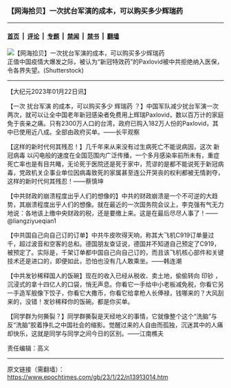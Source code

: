 ### 【网海拾贝】一次扰台军演的成本，可以购买多少辉瑞药

---

#### [首页](../../../..?n13913014) &nbsp;|&nbsp; [评论](../../../../../epoch-comment?n13913014) &nbsp;|&nbsp; [专题](../../../../../epoch-special?n13913014) &nbsp;|&nbsp; [禁闻](../../../../../epoch-news?n13913014) &nbsp;|&nbsp; [禁书](../../../../../books?n13913014) &nbsp;|&nbsp; [翻墙](https://github.com/gfw-breaker/nogfw/blob/master/README.md?n13913014)


<div><img alt="【网海拾贝】一次扰台军演的成本，可以购买多少辉瑞药" class="attachment-djy_600_400 size-djy_600_400 wp-post-image" src="https://i.epochtimes.com/assets/uploads/2023/01/id13913024-shutterstock_2071341803-.jpeg"/>
<div class="caption">
 正值中国疫情大爆发之际，被认为“新冠特效药”的Paxlovid被中共拒绝纳入医保，令各界失望。(Shutterstock)
</div></div><hr/><div class="post_content" id="artbody" itemprop="articleBody">
 <!-- article content begin -->
 <p>
  【大纪元2023年01月22日讯】
 </p>
 <p>
  【一次
  <ok href="https://www.epochtimes.com/gb/tag/%E6%89%B0%E5%8F%B0%E5%86%9B%E6%BC%94.html">
   扰台军演
  </ok>
  的成本，可以购买多少
  <ok href="https://www.epochtimes.com/gb/tag/%E8%BE%89%E7%91%9E%E8%8D%AF.html">
   辉瑞药
  </ok>
  ？】中国军队减少扰台军演一次两次，就可以让全中国老年新冠感染者免费用上辉瑞Paxlovid，数以百万计的家庭免于丧亲之痛。只有2300万人口的台湾，政府已购入182万人份的Paxlovid，其中已使用近八成。全部由政府买单。——长平观察
 </p>
 <p>
  【这样的新时代何其残忍！】几千年来从来没有过生病死亡不能说病因，这次
  <ok href="https://www.epochtimes.com/gb/tag/%E6%96%B0%E5%86%A0%E7%97%85%E6%AF%92.html">
   新冠病毒
  </ok>
  以闪电般的速度在全国范围内广泛传播，一个多月感染率前所未有，重症死亡率也是有目共睹，无论死于医院还是死于家中，荒谬的是都不能说死于新冠病毒，党政机关企事业单位因病毒致死的家属甚至连公开哭丧的权利都被无情剥夺，这样的新时代何其残忍！——蔡慎坤
 </p>
 <p>
  【中共财政的崩溃程度出乎人们的想像的】中共的财政崩溃是一个不可逆的大趋势，其崩溃程度出乎人们的想像。就在最近的一次国务院会议上，李克强有气无力地说：各地该上缴中央财政的税，还是要缴上来。这是在最后尽尽人事了！——@liangziyueqian1
 </p>
 <p>
  【中共国自己向自己订的订单】中共牛皮吹得天响，称其大飞机C919订单量过千，超过波音和空客的总和。德国朋友查证说，德国并不知道自己预定了C919，被预定了。实际是，千架订单都中国自己向自己订的，而且该飞机核心部件和关键技术还是进口的，即便如此，恐怕也没有几人敢乘坐。——韩连潮
 </p>
 <p>
  【中共发钞稀释国人的饭碗】现在的收入已经从税收、卖土地，偷偷转向
  <ok href="https://www.epochtimes.com/gb/tag/%E5%8D%B0%E9%92%9E.html">
   印钞
  </ok>
  ，沉浸式的拿十四亿人的口袋，悄无声息。你看它一手给中小老板减免税，你看它另一手造军舰像下饺子，你看它大撒币，你看它给拿枪人长俸禄，钱哪来的？大风刮来的，没错！发钞稀释你的饭碗。都是你买单。
 </p>
 <p>
  【同学群为何撕裂？】同学群撕裂是天经地义的事情，它就像整个这个“洗脑”与反“洗脑”胶着挣扎之中国社会的缩影。觉醒过来的人自由而孤独，沉迷其中的人痛却快乐，这就是同学与同学之间今日的区别。——江南樵夫
 </p>
 <p>
  责任编辑：高义
 </p>
 <!-- article content end -->
 <div id="below_article_ad">
 </div>
</div>


---

原文链接（需翻墙）：https://www.epochtimes.com/gb/23/1/22/n13913014.htm